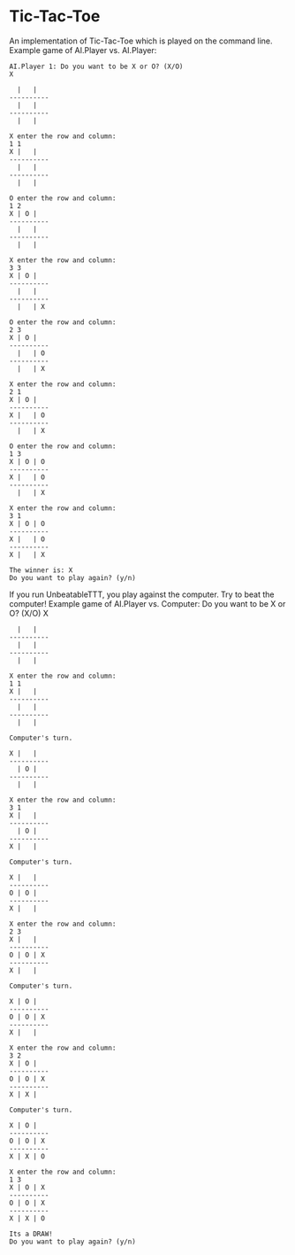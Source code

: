 # Tic-Tac-Toe
An implementation of Tic-Tac-Toe which is played on the command line.
Example game of AI.Player vs. AI.Player:

    AI.Player 1: Do you want to be X or O? (X/O)
    X
    
      |   |
    ----------
      |   |
    ----------
      |   |

    X enter the row and column:
    1 1
    X |   |
    ----------
      |   |
    ----------
      |   |

    O enter the row and column:
    1 2
    X | O |
    ----------
      |   |
    ----------
      |   |

    X enter the row and column:
    3 3
    X | O |
    ----------
      |   |
    ----------
      |   | X

    O enter the row and column:
    2 3
    X | O |
    ----------
      |   | O
    ----------
      |   | X

    X enter the row and column:
    2 1
    X | O |
    ----------
    X |   | O
    ----------
      |   | X

    O enter the row and column:
    1 3
    X | O | O
    ----------
    X |   | O
    ----------
      |   | X

    X enter the row and column:
    3 1
    X | O | O
    ----------
    X |   | O
    ----------
    X |   | X

    The winner is: X
    Do you want to play again? (y/n)



If you run UnbeatableTTT, you play against the computer. Try to beat the computer!
Example game of AI.Player vs. Computer:
    Do you want to be X or O? (X/O)
    X
    
      |   |
    ----------
      |   |
    ----------
      |   |

    X enter the row and column:
    1 1
    X |   |
    ----------
      |   |
    ----------
      |   |

    Computer's turn.

    X |   |
    ----------
      | O |
    ----------
      |   |

    X enter the row and column:
    3 1
    X |   |
    ----------
      | O |
    ----------
    X |   |

    Computer's turn.

    X |   |
    ----------
    O | O |
    ----------
    X |   |

    X enter the row and column:
    2 3
    X |   |
    ----------
    O | O | X
    ----------
    X |   |

    Computer's turn.

    X | O |
    ----------
    O | O | X
    ----------
    X |   |

    X enter the row and column:
    3 2
    X | O |
    ----------
    O | O | X
    ----------
    X | X |

    Computer's turn.

    X | O |
    ----------
    O | O | X
    ----------
    X | X | O

    X enter the row and column:
    1 3
    X | O | X
    ----------
    O | O | X
    ----------
    X | X | O

    Its a DRAW!
    Do you want to play again? (y/n)
